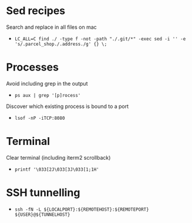 # Sed recipes

Search and replace in all files on mac

* `LC_ALL=C find ./ -type f -not -path "./.git/*" -exec sed -i '' -e 's/.parcel_shop./.address./g' {} \;`

# Processes

Avoid including grep in the output

* `ps aux | grep '[p]rocess'`

Discover which existing process is bound to a port

* `lsof -nP -iTCP:8080`

# Terminal

Clear terminal (including iterm2 scrollback)

* `printf '\033[2J\033[3J\033[1;1H'`

# SSH tunnelling

* `ssh -fN -L ${LOCALPORT}:${REMOTEHOST}:${REMOTEPORT} ${USER}@${TUNNELHOST}`
